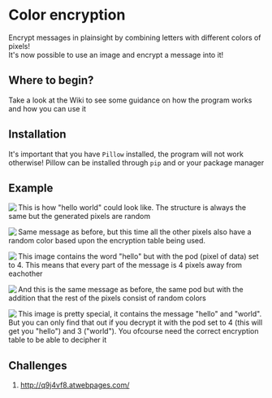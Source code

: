 # Color encryption
Encrypt messages in plainsight by combining letters with different colors of pixels!<br/>
It's now possible to use an image and encrypt a message into it!

## Where to begin?
Take a look at the Wiki to see some guidance on how the program works and how you can use it

## Installation
It's important that you have `Pillow` installed, the program will not work otherwise! Pillow can be installed through `pip` and or your package manager

## Example
<img align="left" src="https://github.com/s9rA16Bf4/colorEncryption/blob/master/pictures/1594210318_1411_08072020_1366x768.png"> This is how "hello world" could look like. The structure is always the same but the generated pixels are random

<img align="left" src="https://github.com/s9rA16Bf4/colorEncryption/blob/master/pictures/1594203312_1215_08072020_1366x768.png"> Same message as before, but this time all the other pixels also have a random color based upon the encryption table being used.

<img align="left" src="https://github.com/s9rA16Bf4/colorEncryption/blob/master/pictures/1594210467_1414_08072020_1366x768.png"> This image contains the word "hello" but with the pod (pixel of data) set to 4. This means that every part of the message is 4 pixels away from eachother

<img align="left" src="https://github.com/s9rA16Bf4/colorEncryption/blob/master/pictures/1594209552_1359_08072020_1366x768.png"> And this is the same message as before, the same pod but with the addition that the rest of the pixels consist of random colors

<img align="left" src="https://github.com/s9rA16Bf4/colorEncryption/blob/master/pictures/1594210667_1417_08072020_1366x768.png"> This image is pretty special, it contains the message "hello" and "world". But you can only find that out if you decrypt it with the pod set to 4 (this will get you "hello") and 3 ("world").  You ofcourse need the correct encryption table to be able to decipher it

## Challenges
1) http://q9j4vf8.atwebpages.com/
